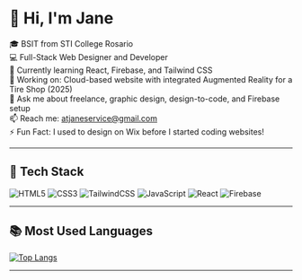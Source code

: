 # 👋 Hi, I'm Jane

🎓 BSIT from STI College Rosario  
💻 Full-Stack Web Designer and Developer  
🌱 Currently learning React, Firebase, and Tailwind CSS  
🔭 Working on: Cloud-based website with integrated Augmented Reality for a Tire Shop (2025)  
💬 Ask me about freelance, graphic design, design-to-code, and Firebase setup  
📫 Reach me: atjaneservice@gmail.com  
⚡ Fun Fact: I used to design on Wix before I started coding websites!

---

## 🚀 Tech Stack

![HTML5](https://img.shields.io/badge/html5-%23E34F26.svg?style=flat&logo=html5&logoColor=white)
![CSS3](https://img.shields.io/badge/css3-%231572B6.svg?style=flat&logo=css3&logoColor=white)
![TailwindCSS](https://img.shields.io/badge/tailwind-%2338B2AC.svg?style=flat&logo=tailwind-css&logoColor=white)
![JavaScript](https://img.shields.io/badge/javascript-%23F7DF1E.svg?style=flat&logo=javascript&logoColor=black)
![React](https://img.shields.io/badge/react-%2320232a.svg?style=flat&logo=react&logoColor=%2361DAFB)
![Firebase](https://img.shields.io/badge/firebase-%23039BE5.svg?style=flat&logo=firebase)

---

## 📚 Most Used Languages

[![Top Langs](https://github-readme-stats.vercel.app/api/top-langs/?username=jyncodes&layout=compact&theme=tokyonight&hide=html&langs_count=6)](https://github.com/jyncodes)



---
